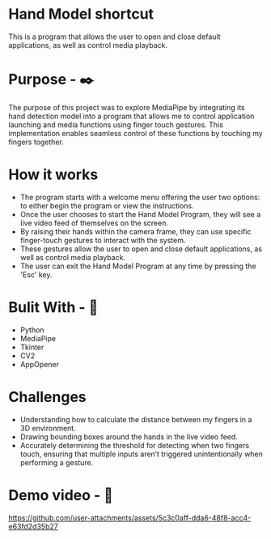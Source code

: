 # Hand Model shortcut
This is a program that allows the user to open and close default applications, as well as control media playback.

# Purpose - :black_nib:
The purpose of this project was to explore MediaPipe by integrating its hand detection model 
into a program that allows me to control application launching and media functions using finger touch gestures. 
This implementation enables seamless control of these functions by touching my fingers together.

# How it works
* The program starts with a welcome menu offering the user two options: to either begin the program or view the instructions.
* Once the user chooses to start the Hand Model Program, they will see a live video feed of themselves on the screen.
* By raising their hands within the camera frame, they can use specific finger-touch gestures to interact with the system.
* These gestures allow the user to open and close default applications, as well as control media playback.
* The user can exit the Hand Model Program at any time by pressing the 'Esc' key.

# Bulit With - 🧰
* Python
* MediaPipe 
* Tkinter   
* CV2
* AppOpener

# Challenges
* Understanding how to calculate the distance between my fingers in a 3D environment.
* Drawing bounding boxes around the hands in the live video feed.
* Accurately determining the threshold for detecting when two fingers touch, ensuring that multiple inputs aren’t triggered unintentionally when performing a gesture.

# Demo video - :movie_camera:
https://github.com/user-attachments/assets/5c3c0aff-dda6-48f8-acc4-e63fd2d35b27

